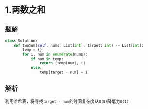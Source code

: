 # 1.两数之和

## 题解

```python
class Solution:
    def twoSum(self, nums: List[int], target: int) -> List[int]:
        temp = {}
        for i, num in enumerate(nums):
            if num in temp:
                return [temp[num], i]
            else:
                temp[target - num] = i
```

## 解析

利用哈希表，将寻找`target - num`的时间复杂度从`O(N)`降低为`O(1)`

